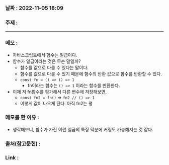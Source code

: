 ### 날짜 : 2022-11-05 18:09
### 주제 : 

---- 

### 메모 : 
- 자바스크립트에서 함수는 일급이다. 
- 함수가 일급이라는 것은 무슨 말일까? 
	- 함수를 값으로 다룰 수 있다는 말이다. 
	- 함수를 값으로 다룰 수 있기 때문에 함수의 반환 값으로 함수를 반환할 수 있다. 
	- `const fn = () => () => 1`
		- fn이라는 함수는 `() => 1` 이라는 함수를 반환한다. 
- 이제 저 fn함수를 평가해서 다른 변수에 저장해보면, 
	- `const fn2 = fn()` => `fn2 // () => 1`
	- 이렇게 값이 나오게 된다. 아직 fn2는 평


### 메모를 한 이유 : 
- 생각해보니, 함수가 가진 이런 일급의 특징 덕분에 커링도 가능해지는 것 같다. 

### 출처(참고문헌) : 


### Link : 
